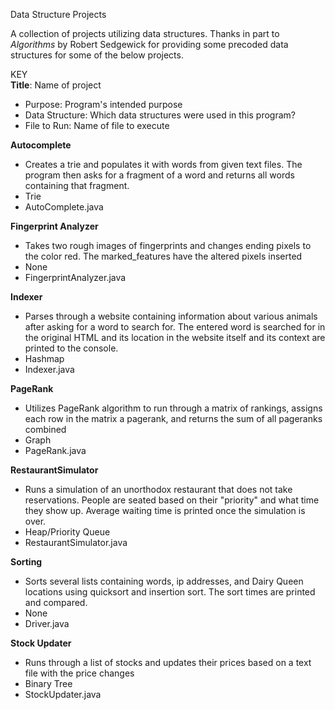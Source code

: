 Data Structure Projects

A collection of projects utilizing data structures. Thanks in part to *Algorithms* by Robert Sedgewick for providing some precoded data structures for some of the below projects. 

KEY<br />
**Title**: Name of project<br />
- Purpose: Program's intended purpose<br />
- Data Structure: Which data structures were used in this program?<br />
- File to Run: Name of file to execute<br />

**Autocomplete**<br />
- Creates a trie and populates it with words from given text files. The program then asks for a fragment of a word and returns all words containing that fragment.<br />
- Trie<br />
- AutoComplete.java<br />

**Fingerprint Analyzer** <br />
- Takes two rough images of fingerprints and changes ending pixels to the color red. The marked_features have the altered pixels inserted <br />
- None <br />
- FingerprintAnalyzer.java <br />

**Indexer**<br />
- Parses through a website containing information about various animals after asking for a word to search for. The entered word is searched for in the original HTML and its location in the website itself and its context are printed to the console. <br />
- Hashmap<br />
- Indexer.java<br />

**PageRank**<br />
- Utilizes PageRank algorithm to run through a matrix of rankings, assigns each row in the matrix a pagerank, and returns the sum of all pageranks combined<br />
- Graph<br />
- PageRank.java<br />

**RestaurantSimulator**<br />
- Runs a simulation of an unorthodox restaurant that does not take reservations. People are seated based on their "priority" and what time they show up. Average waiting time is printed once the simulation is over.<br />
- Heap/Priority Queue<br />
- RestaurantSimulator.java<br />

**Sorting**<br />
- Sorts several lists containing words, ip addresses, and Dairy Queen locations using quicksort and insertion sort. The sort times are printed and compared.<br />
- None<br />
- Driver.java<br />

**Stock Updater**<br />
- Runs through a list of stocks and updates their prices based on a text file with the price changes<br />
- Binary Tree<br />
- StockUpdater.java
